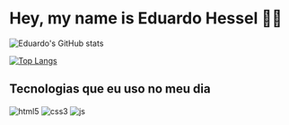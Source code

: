 # Hey, my name is Eduardo Hessel 👋🏻
![Eduardo's GitHub stats](https://github-readme-stats.vercel.app/api?username=eduhessel&show_icons=true&theme=radical)

[![Top Langs](https://github-readme-stats.vercel.app/api/top-langs/?username=eduhessel&layout=donut)](https://github.com/eduhessel/github-readme-stats)

## Tecnologias que eu uso no meu dia

<div style="display: inline_block">
  <img align="center" alt="html5" src="https://img.shields.io/badge/HTML5-E34F26?style=for-the-badge&logo=html5&logoColor=white" />
  <img align="center" alt="css3" src="https://img.shields.io/badge/CSS3-1572B6?style=for-the-badge&logo=css3&logoColor=white" />
  <img align="center" alt="js" src="https://img.shields.io/badge/JavaScript-F7DF1E?style=for-the-badge&logo=javascript&logoColor=black" />
</div><br/>
